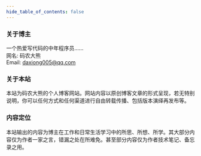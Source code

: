 ```yaml
---
hide_table_of_contents: false
---
```

<head>
  <title>关于 | 码农大熊博客网</title>
</head>

### 关于博主
一个热爱写代码的中年程序员......  
网名: 码农大熊  
Email: daxiong005@qq.com  

### 关于本站

本站为码农大熊的个人博客网站。网站内容以原创博客文章的形式呈现，若无特别说明，你可以任何方式和任何渠道进行自由转载传播、包括版本演绎再发布等。

### 内容定位
本站输出的内容为博主在工作和日常生活学习中的所思、所想、所学。其大部分内容仅为作者一家之言，错漏之处在所难免。甚至部分内容仅为作者技术笔记、备忘录之用。